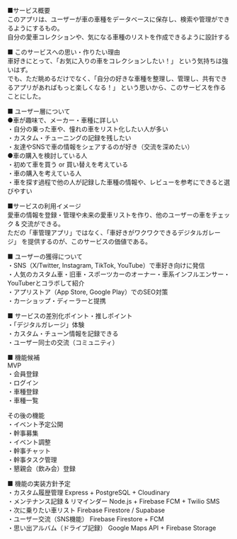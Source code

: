 ■サービス概要  
このアプリは、ユーザーが車の車種をデータベースに保存し、検索や管理ができるようにするもの。  
自分の愛車コレクションや、気になる車種のリストを作成できるように設計する

■ このサービスへの思い・作りたい理由  
車好きにとって、「お気に入りの車をコレクションしたい！」 という気持ちは強いはず。  
でも、ただ眺めるだけでなく、「自分の好きな車種を整理し、管理し、共有できるアプリがあればもっと楽しくなる！」 という思いから、このサービスを作ることにした。  

■ ユーザー層について  
●車が趣味で、メーカー・車種に詳しい  
・自分の乗った車や、憧れの車をリスト化したい人が多い  
・カスタム・チューニングの記録を残したい  
・友達やSNSで車の情報をシェアするのが好き（交流を深めたい）  
●車の購入を検討している人  
・初めて車を買う or 買い替えを考えている  
・車の購入を考えている人  
・車を探す過程で他の人が記録した車種の情報や、レビューを参考にできると選びやすい  

■サービスの利用イメージ  
愛車の情報を登録・管理や未来の愛車リストを作り、他のユーザーの車をチェック & 交流ができる。  
ただの「車管理アプリ」ではなく、「車好きがワクワクできるデジタルガレージ」 を提供するのが、このサービスの価値である。  

■ ユーザーの獲得について  
・SNS（X/Twitter, Instagram, TikTok, YouTube）で車好き向けに発信  
・人気のカスタム車・旧車・スポーツカーのオーナー・車系インフルエンサー・YouTuberとコラボして紹介  
・アプリストア（App Store, Google Play）でのSEO対策  
・カーショップ・ディーラーと提携  

■ サービスの差別化ポイント・推しポイント  
・「デジタルガレージ」体験  
・カスタム・チューン情報を記録できる  
・ユーザー同士の交流（コミュニティ）  

■ 機能候補  
MVP  
・会員登録  
・ログイン  
・車種登録  
・車種一覧  

その後の機能  
・イベント予定公開  
・幹事募集  
・イベント調整  
・幹事チャット  
・幹事タスク管理  
・懇親会（飲み会）登録  

■ 機能の実装方針予定  
・カスタム履歴管理	Express + PostgreSQL + Cloudinary  
・メンテナンス記録 & リマインダー	Node.js + Firebase FCM + Twilio SMS  
・次に乗りたい車リスト	Firebase Firestore / Supabase  
・ユーザー交流（SNS機能）	Firebase Firestore + FCM  
・思い出アルバム（ドライブ記録）	Google Maps API + Firebase Storage
